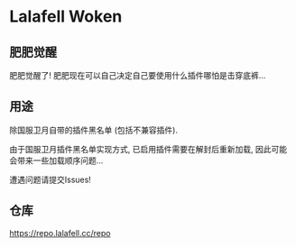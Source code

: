 # Lalafell Woken
## 肥肥觉醒
肥肥觉醒了! 肥肥现在可以自己决定自己要使用什么插件哪怕是击穿底裤...

## 用途
除国服卫月自带的插件黑名单 (包括不兼容插件).

由于国服卫月插件黑名单实现方式, 已启用插件需要在解封后重新加载, 因此可能会带来一些加载顺序问题...

遭遇问题请提交Issues!

## 仓库
https://repo.lalafell.cc/repo
